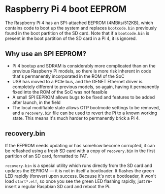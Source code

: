 # Raspberry Pi 4 boot EEPROM

The Raspberry Pi 4 has an SPI-attached EEPROM (4MBits/512KB), which contains code to boot up the system and replaces `bootcode.bin` previously found in the boot partition of the SD card. Note that if a `bootcode.bin` is present in the boot partition of the SD card in a Pi 4, it is ignored.

## Why use an SPI EEPROM?

 - Pi 4 bootup and SDRAM is considerably more complicated than on the previous Raspberry Pi models, so there is more risk inherent in code that's permanently incorporated in the ROM of the SoC
 - USB has moved to a PCIe bus, and the GENET Ethernet driver is completely different to previous models, so again, having it permanently fixed into the ROM of the SoC was not feasible
 - A small SPI EEPROM allows bugs to be fixed and features to be added after launch, in the field
 - The local modifiable state allows OTP bootmode settings to be removed, and a `recovery.bin` file can be used to revert the Pi to a known working state. This means it's much harder to permanently brick a Pi 4.

## recovery.bin

If the EEPROM needs updating or has somehow become corrupted, it can be reflashed using a fresh SD card with a copy of `recovery.bin` in the first partition of an SD card, formatted to FAT.

`recovery.bin` is a special utility which runs directly from the SD card and updates the EEPROM — it is not in itself a bootloader. It flashes the green LED rapidly (forever) upon success. Because it's not a bootloader, it won't load `start*.elf`, so once you see the green LED flashing rapidly, just re-insert a regular Raspbian SD card and reboot the Pi.
